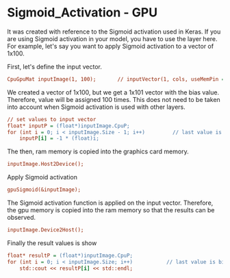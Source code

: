 # Sigmoid_Activation - GPU

It was created with reference to the Sigmoid activation used in Keras. If you are using Sigmoid activation in your model, you have to use the layer here.
For example, let's say you want to apply Sigmoid activation to a vector of 1x100.

First, let's define the input vector.

```ini
CpuGpuMat inputImage(1, 100);   	// inputVector(1, cols, useMemPin = false)
```

We created a vector of 1x100, but we get a 1x101 vector with the bias value. Therefore, value will be assigned 100 times. This does not need to be taken into account when Sigmoid activation is used with other layers.

```ini
// set values to input vector
float* inputP = (float*)inputImage.CpuP;
for (int i = 0; i < inputImage.Size - 1; i++)		  // last value is bias = 1.0 value
	inputP[i] = -1 * (float)i;
```

The then, ram memory is copied into the graphics card memory.

```ini
inputImage.Host2Device();
```

Apply Sigmoid activation

```ini
gpuSigmoid(&inputImage);
```

The Sigmoid activation function is applied on the input vector. Therefore, the gpu memory is copied into the ram memory so that the results can be observed.

```ini
inputImage.Device2Host();
```

Finally the result values is show

```ini
float* resultP = (float*)inputImage.CpuP;
for (int i = 0; i < inputImage.Size; i++)			// last value is bias = 1.0 value
	std::cout << resultP[i] << std::endl;
```
